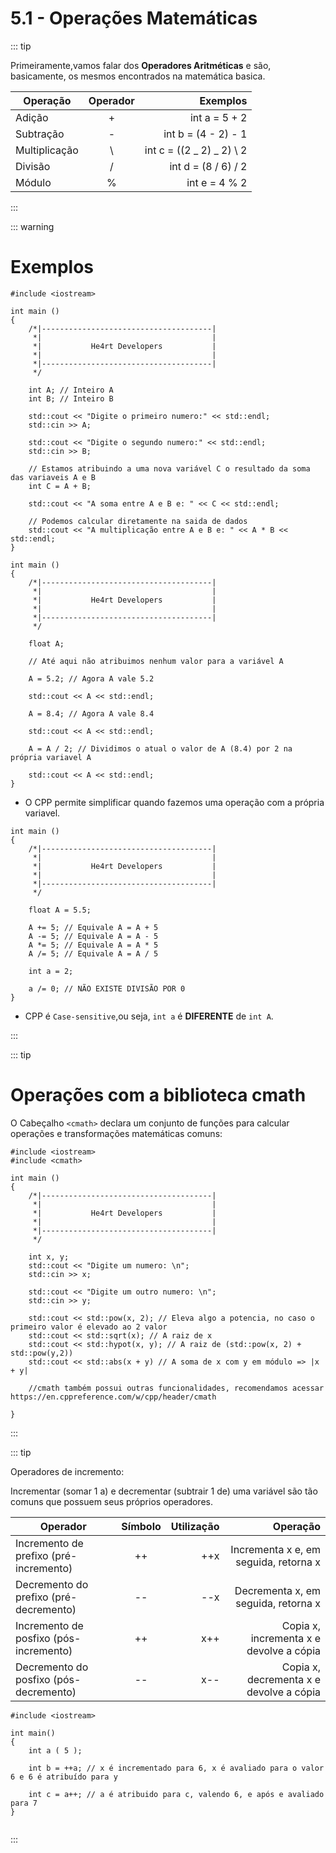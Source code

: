 # 5.1 - Operações Matemáticas

::: tip

Primeiramente,vamos falar dos <strong>Operadores Aritméticas</strong> e são, basicamente, os mesmos encontrados na matemática basica.

| Operação      | Operador |                   Exemplos |
| ------------- | :------: | -------------------------: |
| Adição        |    +     |              int a = 5 + 2 |
| Subtração     |    -     |        int b = (4 - 2) - 1 |
| Multiplicação |    \    | int c = ((2 _ 2) _ 2) \ 2 |
| Divisão       |    /     |        int d = (8 / 6) / 2 |
| Módulo        |    %     |              int e = 4 % 2 |

:::

::: warning

# Exemplos

```cpp{0}
#include <iostream>

int main ()
{
    /*|--------------------------------------|
     *|                                      |
     *|           He4rt Developers           |
     *|                                      |
     *|--------------------------------------|
     */

    int A; // Inteiro A
    int B; // Inteiro B

    std::cout << "Digite o primeiro numero:" << std::endl;
    std::cin >> A;

    std::cout << "Digite o segundo numero:" << std::endl;
    std::cin >> B;

    // Estamos atribuindo a uma nova variável C o resultado da soma das variaveis A e B
    int C = A + B;

    std::cout << "A soma entre A e B e: " << C << std::endl;

    // Podemos calcular diretamente na saida de dados
    std::cout << "A multiplicação entre A e B e: " << A * B << std::endl;
}
```

```cpp{0}
int main ()
{
    /*|--------------------------------------|
     *|                                      |
     *|           He4rt Developers           |
     *|                                      |
     *|--------------------------------------|
     */

    float A;

    // Até aqui não atribuimos nenhum valor para a variável A

    A = 5.2; // Agora A vale 5.2

    std::cout << A << std::endl;

    A = 8.4; // Agora A vale 8.4

    std::cout << A << std::endl;

    A = A / 2; // Dividimos o atual o valor de A (8.4) por 2 na própria variavel A

    std::cout << A << std::endl;
}
```

- O CPP permite simplificar quando fazemos uma operação com a própria variavel.

```cpp{0}
int main ()
{
    /*|--------------------------------------|
     *|                                      |
     *|           He4rt Developers           |
     *|                                      |
     *|--------------------------------------|
     */

    float A = 5.5;

    A += 5; // Equivale A = A + 5
    A -= 5; // Equivale A = A - 5
    A *= 5; // Equivale A = A * 5
    A /= 5; // Equivale A = A / 5

    int a = 2;

    a /= 0; // NÃO EXISTE DIVISÃO POR 0
}
```

- CPP é `Case-sensitive`,ou seja, `int a` é <strong>DIFERENTE</strong> de `int A`.

:::

::: tip

# Operações com a biblioteca cmath

O Cabeçalho `<cmath>` declara um conjunto de funções para calcular operações e transformações matemáticas comuns:

```cpp{0}
#include <iostream>
#include <cmath>

int main ()
{
    /*|--------------------------------------|
     *|                                      |
     *|           He4rt Developers           |
     *|                                      |
     *|--------------------------------------|
     */

    int x, y;
    std::cout << "Digite um numero: \n";
    std::cin >> x;

    std::cout << "Digite um outro numero: \n";
    std::cin >> y;

    std::cout << std::pow(x, 2); // Eleva algo a potencia, no caso o primeiro valor é elevado ao 2 valor
    std::cout << std::sqrt(x); // A raiz de x
    std::cout << std::hypot(x, y); // A raiz de (std::pow(x, 2) + std::pow(y,2))
    std::cout << std::abs(x + y) // A soma de x com y em módulo => |x + y|

    //cmath também possui outras funcionalidades, recomendamos acessar https://en.cppreference.com/w/cpp/header/cmath

}

```

:::

::: tip

Operadores de incremento:

Incrementar (somar 1 a) e decrementar (subtrair 1 de) uma variável são tão comuns que possuem seus próprios operadores.

|                 Operador                 |   Símbolo  |  Utilização |                Operação                  |
| ------                                   | :--------: | ----------: | ----------------------------------------:|
| Incremento de prefixo (pré-incremento)   |     ++     |     ++x     | Incrementa x e, em seguida, retorna x    |
| Decremento do prefixo (pré-decremento)   |     --     |     --x     | Decrementa x, em seguida, retorna x      |
| Incremento de posfixo (pós-incremento)   |     ++     |     x++     | Copia x, incrementa x e devolve a cópia  |
| Decremento do posfixo (pós-decremento)   |     --     |     x--     | Copia x, decrementa x e devolve a cópia  |


```cpp{0}
#include <iostream>
 
int main()
{
    int a ( 5 );

    int b = ++a; // x é incrementado para 6, x é avaliado para o valor 6 e 6 é atribuído para y

    int c = a++; // a é atribuido para c, valendo 6, e após e avaliado para 7
}


```
:::
